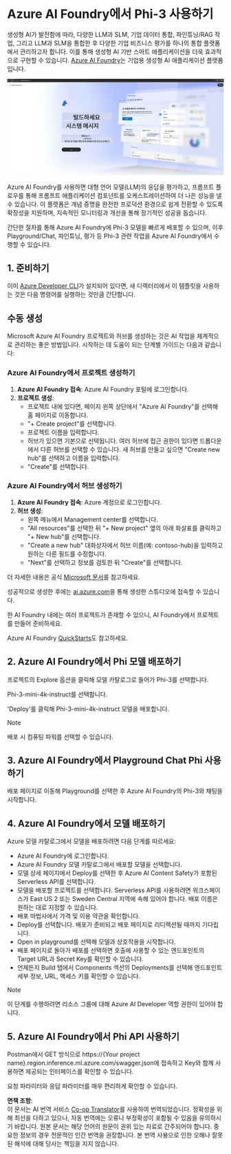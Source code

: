 <!--
CO_OP_TRANSLATOR_METADATA:
{
  "original_hash": "3a1e48b628022485aac989c9f733e792",
  "translation_date": "2025-05-08T05:00:14+00:00",
  "source_file": "md/02.QuickStart/AzureAIFoundry_QuickStart.md",
  "language_code": "ko"
}
-->
# **Azure AI Foundry에서 Phi-3 사용하기**

생성형 AI가 발전함에 따라, 다양한 LLM과 SLM, 기업 데이터 통합, 파인튜닝/RAG 작업, 그리고 LLM과 SLM을 통합한 후 다양한 기업 비즈니스 평가를 하나의 통합 플랫폼에서 관리하고자 합니다. 이를 통해 생성형 AI 기반 스마트 애플리케이션을 더욱 효과적으로 구현할 수 있습니다. [Azure AI Foundry](https://ai.azure.com)는 기업용 생성형 AI 애플리케이션 플랫폼입니다.

![aistudo](../../../../translated_images/aifoundry_home.f28a8127c96c7d93d6fb1d0a69b635bc36834da1f0615d7d2b8be216021d9eeb.ko.png)

Azure AI Foundry를 사용하면 대형 언어 모델(LLM)의 응답을 평가하고, 프롬프트 플로우를 통해 프롬프트 애플리케이션 컴포넌트를 오케스트레이션하여 더 나은 성능을 낼 수 있습니다. 이 플랫폼은 개념 증명을 완전한 프로덕션 환경으로 쉽게 전환할 수 있도록 확장성을 지원하며, 지속적인 모니터링과 개선을 통해 장기적인 성공을 돕습니다.

간단한 절차를 통해 Azure AI Foundry에 Phi-3 모델을 빠르게 배포할 수 있으며, 이후 Playground/Chat, 파인튜닝, 평가 등 Phi-3 관련 작업을 Azure AI Foundry에서 수행할 수 있습니다.

## **1. 준비하기**

이미 [Azure Developer CLI](https://learn.microsoft.com/azure/developer/azure-developer-cli/overview?WT.mc_id=aiml-138114-kinfeylo)가 설치되어 있다면, 새 디렉터리에서 이 템플릿을 사용하는 것은 다음 명령어를 실행하는 것만큼 간단합니다.

## 수동 생성

Microsoft Azure AI Foundry 프로젝트와 허브를 생성하는 것은 AI 작업을 체계적으로 관리하는 좋은 방법입니다. 시작하는 데 도움이 되는 단계별 가이드는 다음과 같습니다:

### Azure AI Foundry에서 프로젝트 생성하기

1. **Azure AI Foundry 접속**: Azure AI Foundry 포털에 로그인합니다.
2. **프로젝트 생성**:
   - 프로젝트 내에 있다면, 페이지 왼쪽 상단에서 "Azure AI Foundry"를 선택해 홈 페이지로 이동합니다.
   - "+ Create project"를 선택합니다.
   - 프로젝트 이름을 입력합니다.
   - 허브가 있으면 기본으로 선택됩니다. 여러 허브에 접근 권한이 있다면 드롭다운에서 다른 허브를 선택할 수 있습니다. 새 허브를 만들고 싶으면 "Create new hub"를 선택하고 이름을 입력합니다.
   - "Create"를 선택합니다.

### Azure AI Foundry에서 허브 생성하기

1. **Azure AI Foundry 접속**: Azure 계정으로 로그인합니다.
2. **허브 생성**:
   - 왼쪽 메뉴에서 Management center를 선택합니다.
   - "All resources"를 선택한 뒤 "+ New project" 옆의 아래 화살표를 클릭하고 "+ New hub"를 선택합니다.
   - "Create a new hub" 대화상자에서 허브 이름(예: contoso-hub)을 입력하고 원하는 다른 필드를 수정합니다.
   - "Next"를 선택하고 정보를 검토한 뒤 "Create"를 선택합니다.

더 자세한 내용은 공식 [Microsoft 문서](https://learn.microsoft.com/azure/ai-studio/how-to/create-projects)를 참고하세요.

성공적으로 생성한 후에는 [ai.azure.com](https://ai.azure.com/)을 통해 생성한 스튜디오에 접속할 수 있습니다.

한 AI Foundry 내에는 여러 프로젝트가 존재할 수 있으니, AI Foundry에서 프로젝트를 만들어 준비하세요.

Azure AI Foundry [QuickStarts](https://learn.microsoft.com/azure/ai-studio/quickstarts/get-started-code)도 참고하세요.

## **2. Azure AI Foundry에서 Phi 모델 배포하기**

프로젝트의 Explore 옵션을 클릭해 모델 카탈로그로 들어가 Phi-3를 선택합니다.

Phi-3-mini-4k-instruct를 선택합니다.

'Deploy'를 클릭해 Phi-3-mini-4k-instruct 모델을 배포합니다.

> [!NOTE]
>
> 배포 시 컴퓨팅 파워를 선택할 수 있습니다.

## **3. Azure AI Foundry에서 Playground Chat Phi 사용하기**

배포 페이지로 이동해 Playground를 선택한 후 Azure AI Foundry의 Phi-3와 채팅을 시작합니다.

## **4. Azure AI Foundry에서 모델 배포하기**

Azure 모델 카탈로그에서 모델을 배포하려면 다음 단계를 따르세요:

- Azure AI Foundry에 로그인합니다.
- Azure AI Foundry 모델 카탈로그에서 배포할 모델을 선택합니다.
- 모델 상세 페이지에서 Deploy를 선택한 후 Azure AI Content Safety가 포함된 Serverless API를 선택합니다.
- 모델을 배포할 프로젝트를 선택합니다. Serverless API를 사용하려면 워크스페이스가 East US 2 또는 Sweden Central 지역에 속해 있어야 합니다. 배포 이름은 원하는 대로 지정할 수 있습니다.
- 배포 마법사에서 가격 및 이용 약관을 확인합니다.
- Deploy를 선택합니다. 배포가 준비되고 배포 페이지로 리디렉션될 때까지 기다립니다.
- Open in playground를 선택해 모델과 상호작용을 시작합니다.
- 배포 페이지로 돌아가 배포를 선택하면 호출에 사용할 수 있는 엔드포인트의 Target URL과 Secret Key를 확인할 수 있습니다.
- 언제든지 Build 탭에서 Components 섹션의 Deployments를 선택해 엔드포인트 세부 정보, URL, 액세스 키를 확인할 수 있습니다.

> [!NOTE]
> 이 단계를 수행하려면 리소스 그룹에 대해 Azure AI Developer 역할 권한이 있어야 합니다.

## **5. Azure AI Foundry에서 Phi API 사용하기**

Postman에서 GET 방식으로 https://{Your project name}.region.inference.ml.azure.com/swagger.json에 접속하고 Key와 함께 사용하면 제공되는 인터페이스를 확인할 수 있습니다.

요청 파라미터와 응답 파라미터를 매우 편리하게 확인할 수 있습니다.

**면책 조항**:  
이 문서는 AI 번역 서비스 [Co-op Translator](https://github.com/Azure/co-op-translator)를 사용하여 번역되었습니다. 정확성을 위해 최선을 다하고 있으나, 자동 번역에는 오류나 부정확성이 포함될 수 있음을 유의하시기 바랍니다. 원본 문서는 해당 언어의 원문이 권위 있는 자료로 간주되어야 합니다. 중요한 정보의 경우 전문적인 인간 번역을 권장합니다. 본 번역 사용으로 인한 오해나 잘못된 해석에 대해 당사는 책임을 지지 않습니다.